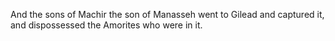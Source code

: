 And the sons of Machir the son of Manasseh went to Gilead and captured it, and dispossessed the Amorites who were in it.
